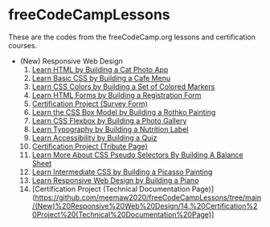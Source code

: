 # freeCodeCampLessons

These are the codes from the freeCodeCamp.org lessons and certification courses.

 - (New) Responsive Web Design
	1. [Learn HTML by Building a Cat Photo App](https://github.com/meemaw2020/freeCodeCampLessons/blob/main/(New)%20Responsive%20Web%20Design/01.%20Learn%20HTML%20by%20Building%20a%20Cat%20Photo%20App)
	2. [Learn Basic CSS by Building a Cafe Menu](https://github.com/meemaw2020/freeCodeCampLessons/blob/main/(New)%20Responsive%20Web%20Design/02.%20Learn%20Basic%20CSS%20by%20Building%20a%20Cafe%20Menu)
	3. [Learn CSS Colors by Building a Set of Colored Markers](https://github.com/meemaw2020/freeCodeCampLessons/blob/main/(New)%20Responsive%20Web%20Design/03.%20Learn%20CSS%20Colors%20by%20Building%20a%20Set%20of%20Colored%20Markers)
	4. [Learn HTML Forms by Building a Registration Form](https://github.com/meemaw2020/freeCodeCampLessons/tree/main/(New)%20Responsive%20Web%20Design/04.%20Learn%20HTML%20Forms%20by%20Building%20a%20Registration%20Form)
	5. [Certification Project (Survey Form)](https://github.com/meemaw2020/freeCodeCampLessons/tree/main/(New)%20Responsive%20Web%20Design/05.%20Certification%20Project%20(Survey%20Form))
	6. [Learn the CSS Box Model by Building a Rothko Painting](https://github.com/meemaw2020/freeCodeCampLessons/tree/main/(New)%20Responsive%20Web%20Design/06.%20Learn%20the%20CSS%20Box%20Model%20by%20Building%20a%20Rothko%20Painting)
	7. [Learn CSS Flexbox by Building a Photo Gallery](https://github.com/meemaw2020/freeCodeCampLessons/tree/main/(New)%20Responsive%20Web%20Design/07.%20Learn%20CSS%20Flexbox%20by%20Building%20a%20Photo%20Gallery)
	8. [Learn Typography by Building a Nutrition Label](https://github.com/meemaw2020/freeCodeCampLessons/tree/main/(New)%20Responsive%20Web%20Design/08.%20Learn%20Typography%20by%20Building%20a%20Nutrition%20Label)
	9. [Learn Accessibility by Building a Quiz](https://github.com/meemaw2020/freeCodeCampLessons/tree/main/(New)%20Responsive%20Web%20Design/09.%20Learn%20Accessibility%20by%20Building%20a%20Quiz)
	10. [Certification Project (Tribute Page)](https://github.com/meemaw2020/freeCodeCampLessons/tree/main/(New)%20Responsive%20Web%20Design/10.%20Certification%20Project%20(Tribute%20Page))
	11. [Learn More About CSS Pseudo Selectors By Building A Balance Sheet](https://github.com/meemaw2020/freeCodeCampLessons/tree/main/(New)%20Responsive%20Web%20Design/11.%20Learn%20More%20About%20CSS%20Pseudo%20Selectors%20By%20Building%20A%20Balance%20Sheet)
	12. [Learn Intermediate CSS by Building a Picasso Painting](https://github.com/meemaw2020/freeCodeCampLessons/tree/main/(New)%20Responsive%20Web%20Design/12.%20Learn%20Intermediate%20CSS%20by%20Building%20a%20Picasso%20Painting)
	13. [Learn Responsive Web Design by Building a Piano](https://github.com/meemaw2020/freeCodeCampLessons/tree/main/(New)%20Responsive%20Web%20Design/13.%20Learn%20Responsive%20Web%20Design%20by%20Building%20a%20Piano)
	14. [Certification Project (Technical Documentation Page)](https://github.com/meemaw2020/freeCodeCampLessons/tree/main/(New)%20Responsive%20Web%20Design/14.%20Certification%20Project%20(Technical%20Documentation%20Page)]
